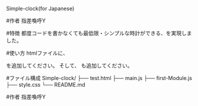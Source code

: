 Simple-clock(for Japanese)

#作者 指差喚呼Y

#特徴
都度コードを書かなくても最低限・シンプルな時計ができる、を実現しました。

#使い方
htmlファイルに、
<div class="wrapper">
  <span id="hi" class="x"></span>
  <span id="clock" class="x"></span>
</div>
を追加してください。
そして、
<script type="module" src="https://shisakankoy.github.io/Simple-clock/main.js"></script>
も追加してください。

#ファイル構成
Simple-clock/
├── test.html
├── main.js
├── first-Module.js
├── style.css
└── README.md

#作者
指差喚呼Y
